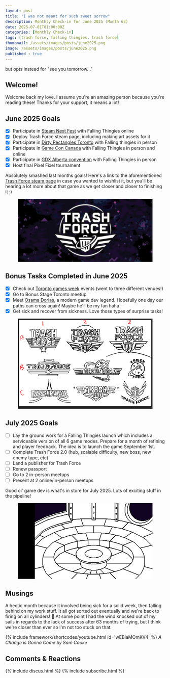 ```yaml
---
layout: post
title: "I was not meant for such sweet sorrow"
description: Monthly Check-in for June 2025 (Month 63)
date: 2025-07-01T01:00:00Z
categories: [Monthly Check-in]
tags: [trash force, falling thingies, trash force]
thumbnail: /assets/images/posts/june2025.png
image: /assets/images/posts/june2025.png
published : true
---
```

but opts instead for "see you tomorrow..."


## Welcome!
Welcome back my love. I assume you're an amazing person because you're reading these! Thanks for your support, it means a lot!


## June 2025 Goals 
  - [x] Participate in [Steam Next Fest](https://store.steampowered.com/sale/nextfest) with Falling Thingies online
  - [x] Deploy Trash Force steam page, including making art assets for it
  - [x] Participate in [Dirty Rectangles Toronto](https://www.dirty-rectangles.com/) with Falling thingies in person
  - [x] Participate in [Game Con Canada](https://gameconcanada.com/) with Falling Thingies in person and online
  - [x] Participate in [GDX Alberta convention](https://www.interactiveartsalberta.org/) with Falling Thingies in person
  - [x] Host final Pixel Fixel tournament

Absolutely smashed last months goals! Here's a link to the aforementioned [Trash Force steam page](https://store.steampowered.com/app/3794650/Trash_Force/) in case you wanted to wishlist it, but you'll be hearing a lot more about that game as we get closer and closer to finishing it :) 

  <figure style="text-align: center;">
  <img src="/assets/images/posts/trashforce.jpg" alt="Trash Force Steam Logo">
  </figure> 

## Bonus Tasks Completed in June 2025
  - [x] Check out [Toronto games week](https://torontogamesweek.com/) events (went to three different venues!)
  - [x] Go to Bonus Stage Toronto meetup
  - [x] Meet [Osama Dorias](https://www.mobygames.com/person/459888/osama-dorias/), a modern game dev legend. Hopefully one day our paths can cross again! Maybe he'll be my fan haha
  - [x] Get sick and recover from sickness. Love those types of surprise tasks!

  <figure style="text-align: center;">
  <img src="/assets/images/posts/trashforcelogos.png" alt="Assorted Logo Ideas">
  </figure> 
   


## July 2025 Goals 
  - [ ] Lay the ground work for a Falling Thingies launch which includes a serviceable version of all 6 game modes. Prepare for a month of refining and player feedback. The idea is to launch the game September 1st.
  - [ ] Complete Trash Force 2.0 (hub, scalable difficulty, new boss, new enemy type, etc)
  - [ ] Land a publisher for Trash Force
  - [ ] Renew passport
  - [ ] Go to 2 in-person meetups
  - [ ] Present at 2 online/in-person meetups

Good ol' game dev is what's in store for July 2025. Lots of exciting stuff in the pipeline!

  <figure style="text-align: center;">
  <img src="/assets/images/posts/trashforcehub.png" alt="Trash Force Hub prototype">
  </figure> 


## Musings
A hectic month because it involved being sick for a solid week, then falling behind on my work stuff. It all got sorted out eventually and we're back to firing on all cylinders! 💛 At some point I had the wind knocked out of my sails in regards to the lack of success after 63 months of trying, but I think we're closer than ever so I'm not too stuck on that.

{% include framework/shortcodes/youtube.html id='wEBlaMOmKV4' %}
_A Change is Gonna Come by Sam Cooke_

## Comments & Reactions

{% include discus.html %}
{% include subscribe.html %}